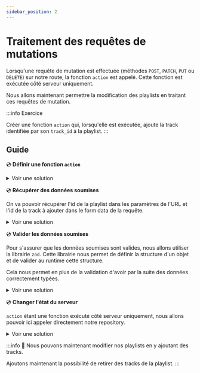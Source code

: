 ```yaml
---
sidebar_position: 2
---
```


# Traitement des requêtes de mutations

Lorsqu'une requête de mutation est effectuée (méthodes `POST`, `PATCH`, `PUT` ou `DELETE`) sur notre route, la fonction `action` est appelé. Cette fonction est exécutée côté serveur uniquement.

Nous allons maintenant permettre la modification des playlists en traitant ces requêtes de mutation.

:::info Exercice

Créer une fonction `action` qui, lorsqu'elle est exécutée, ajoute la track identifiée par son `track_id` à la playlist.
:::

## Guide

💿 **Définir une fonction `action`**

<details>
  <summary>Voir une solution</summary>

```tsx title="app/routes/_layout.playlists.$id.(edit).tsx"
export const action = () => {};
```

</details>

💿 **Récupérer des données soumises**

On va pouvoir récupérer l'id de la playlist dans les paramètres de l'URL et l'id de la track à ajouter dans le form data de la requête.

<details>
  <summary>Voir une solution</summary>

```tsx title="app/routes/_layout.playlists.$id.(edit).tsx"
// highlight-start
export const action = async ({ request, params: { id = "" } }: ActionArgs) => {
  // highlight-next-line
  const rawFormData = await request.formData();
  // highlight-end
};
```

</details>

💿 **Valider les données soumises**

Pour s'assurer que les données soumises sont valides, nous allons utiliser la librairie `zod`. Cette librairie nous permet de définir la structure d'un objet et de valider au runtime cette structure.

Cela nous permet en plus de la validation d'avoir par la suite des données correctement typées.

<details>
  <summary>Voir une solution</summary>

```tsx title="app/routes/_layout.playlists.$id.(edit).tsx"
// highlight-start
const FormDataRequestSchema = z.object({
  track_id: z.string(),
});

export const action = async ({ request, params: { id = "" } }: ActionArgs) => {
  // highlight-next-line
  const rawFormData = await request.formData();
  const formData = FormDataRequestSchema.parse(rawFormData);

  // highlight-end
  return null;
};
```

</details>

💿 **Changer l'état du serveur**

`action` étant une fonction exécuté côté serveur uniquement, nous allons pouvoir ici appeler directement notre repository.

<details>
  <summary>Voir une solution</summary>

```tsx title="app/routes/_layout.playlists.$id.(edit).tsx"
export const action = async ({ request, params: { id = "" } }: ActionArgs) => {
  const rawFormData = await request.formData();
  const formData = FormDataRequestSchema.parse(rawFormData);
  // highlight-next-line
  await playlists.addTrack(id, formData.track_id);
  // highlight-end
  return null;
};
```

</details>

:::info 👏 Nous pouvons maintenant modifier nos playlists en y ajoutant des tracks.

Ajoutons maintenant la possibilité de retirer des tracks de la playlist.
:::
